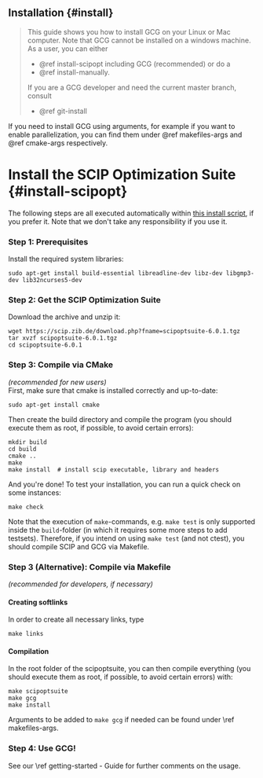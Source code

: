 Installation {#install}
------------------

> This guide shows you how to install GCG on your Linux or Mac computer. Note that
> GCG cannot be installed on a windows machine. As a user, you can either
> * @ref install-scipopt including GCG (recommended) or do a
> * @ref install-manually.<br>
>
> If you are a GCG developer and need the current master branch, consult
> * @ref git-install

If you need to install GCG using arguments, for example if you want to enable parallelization, you can find them under @ref makefiles-args and @ref cmake-args respectively.

# Install the SCIP Optimization Suite {#install-scipopt}

The following steps are all executed automatically within
<a href="../scripts/installGCG.sh">this install script</a>, if you prefer it. Note that we don't take any responsibility if you use it.

### Step 1: Prerequisites
Install the required system libraries:

    sudo apt-get install build-essential libreadline-dev libz-dev libgmp3-dev lib32ncurses5-dev


### Step 2: Get the SCIP Optimization Suite
Download the archive and unzip it:

    wget https://scip.zib.de/download.php?fname=scipoptsuite-6.0.1.tgz
    tar xvzf scipoptsuite-6.0.1.tgz
    cd scipoptsuite-6.0.1


### Step 3: Compile via CMake
<i>(recommended for new users)</i><br/>
First, make sure that cmake is installed correctly and up-to-date:

    sudo apt-get install cmake

Then create the build directory and compile the program
(you should execute them as root, if possible, to avoid certain errors):

    mkdir build
    cd build
    cmake ..
    make
    make install  # install scip executable, library and headers

And you're done! To test your installation, you can run a quick check on some instances:

    make check

Note that the execution of `make`-commands, e.g. `make test` is only supported
inside the `build`-folder (in which it requires some more steps to add testsets).
Therefore, if you intend on using `make test` (and not ctest), you should compile
SCIP and GCG via Makefile.

### Step 3 (Alternative): Compile via Makefile
<i>(recommended for developers, if necessary)</i><br/>
#### Creating softlinks

In order to create all necessary links, type

    make links

#### Compilation

In the root folder of the scipoptsuite, you can then compile everything
(you should execute them as root, if possible, to avoid certain errors) with:

    make scipoptsuite
    make gcg
    make install

Arguments to be added to `make gcg` if needed can be found under \ref makefiles-args.

### Step 4: Use GCG!
See our \ref getting-started - Guide for further comments on the usage.
